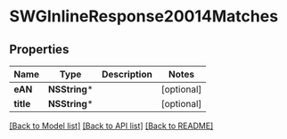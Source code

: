 # SWGInlineResponse20014Matches

## Properties
Name | Type | Description | Notes
------------ | ------------- | ------------- | -------------
**eAN** | **NSString*** |  | [optional] 
**title** | **NSString*** |  | [optional] 

[[Back to Model list]](../README.md#documentation-for-models) [[Back to API list]](../README.md#documentation-for-api-endpoints) [[Back to README]](../README.md)


